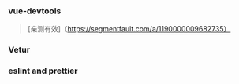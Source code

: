 ### vue-devtools

> [亲测有效]（https://segmentfault.com/a/1190000009682735）

### Vetur

### eslint and prettier
